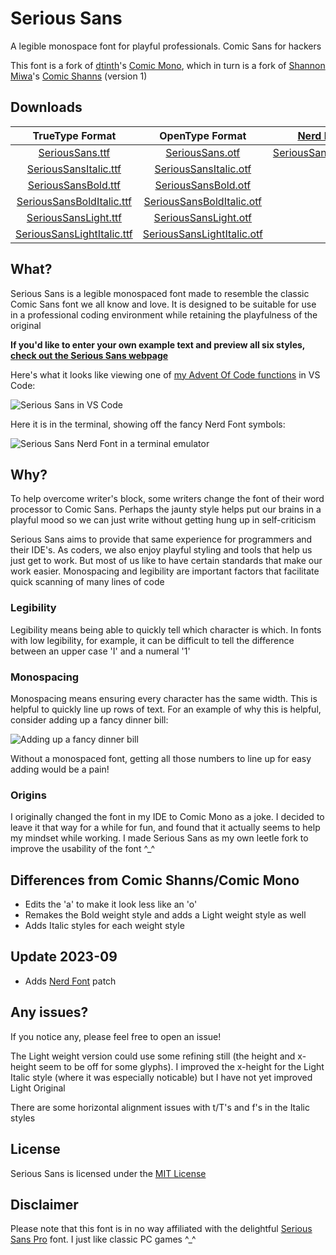 # Serious Sans

A legible monospace font for playful professionals. Comic Sans for hackers

This font is a fork of [dtinth](https://github.com/dtinth)'s [Comic Mono](https://github.com/dtinth/comic-mono-font), which in turn is a fork of [Shannon Miwa](https://github.com/shannpersand)'s [Comic Shanns](https://github.com/shannpersand/comic-shanns) (version 1)

## Downloads

|                                                 TrueType Format                                                 |                                                 OpenType Format                                                 |                              [Nerd Font](https://www.nerdfonts.com/)                              |
| :-------------------------------------------------------------------------------------------------------------: | :-------------------------------------------------------------------------------------------------------------: | :-----------------------------------------------------------------------------------------------: |
|            [SeriousSans.ttf](https://kaBeech.github.io/serious-sans/SeriousSans/ttf/SeriousSans.ttf)            |            [SeriousSans.otf](https://kaBeech.github.io/serious-sans/SeriousSans/otf/SeriousSans.otf)            | [SeriousSansNerd.otf](https://kaBeech.github.io/serious-sans/SeriousSans/otf/SeriousSansNerd.otf) |
|      [SeriousSansItalic.ttf](https://kaBeech.github.io/serious-sans/SeriousSans/ttf/SeriousSansItalic.ttf)      |      [SeriousSansItalic.otf](https://kaBeech.github.io/serious-sans/SeriousSans/otf/SeriousSansItalic.otf)      |
|        [SeriousSansBold.ttf](https://kaBeech.github.io/serious-sans/SeriousSans/ttf/SeriousSansBold.ttf)        |        [SeriousSansBold.otf](https://kaBeech.github.io/serious-sans/SeriousSans/otf/SeriousSansBold.otf)        |
|  [SeriousSansBoldItalic.ttf](https://kaBeech.github.io/serious-sans/SeriousSans/ttf/SeriousSansBoldItalic.ttf)  |  [SeriousSansBoldItalic.otf](https://kaBeech.github.io/serious-sans/SeriousSans/otf/SeriousSansBoldItalic.otf)  |
|       [SeriousSansLight.ttf](https://kaBeech.github.io/serious-sans/SeriousSans/ttf/SeriousSansLight.ttf)       |       [SeriousSansLight.otf](https://kaBeech.github.io/serious-sans/SeriousSans/otf/SeriousSansLight.otf)       |
| [SeriousSansLightItalic.ttf](https://kaBeech.github.io/serious-sans/SeriousSans/ttf/SeriousSansLightItalic.ttf) | [SeriousSansLightItalic.otf](https://kaBeech.github.io/serious-sans/SeriousSans/otf/SeriousSansLightItalic.otf) |

## What?

Serious Sans is a legible monospaced font made to resemble the classic Comic Sans font we all know and love. It is designed to be suitable for use in a professional coding environment while retaining the playfulness of the original

**If you'd like to enter your own example text and preview all six styles, [check out the Serious Sans webpage](https://kaBeech.github.io/serious-sans)**

Here's what it looks like viewing one of [my Advent Of Code functions](https://github.com/kaBeech/Advent-Of-Code) in VS Code:

![Serious Sans in VS Code](https://kaBeech.github.io/serious-sans/vscExample.png "Serious Sans in VS Code")

Here it is in the terminal, showing off the fancy Nerd Font symbols:

![Serious Sans Nerd Font in a terminal emulator](https://kaBeech.github.io/serious-sans/nerdFontExample.png "Serious Sans in VS Code")

## Why?

To help overcome writer's block, some writers change the font of their word processor to Comic Sans. Perhaps the jaunty style helps put our brains in a playful mood so we can just write without getting hung up in self-criticism

Serious Sans aims to provide that same experience for programmers and their IDE's. As coders, we also enjoy playful styling and tools that help us just get to work. But most of us like to have certain standards that make our work easier. Monospacing and legibility are important factors that facilitate quick scanning of many lines of code

### Legibility

Legibility means being able to quickly tell which character is which. In fonts with low legibility, for example, it can be difficult to tell the difference between an upper case 'I' and a numeral '1'

### Monospacing

Monospacing means ensuring every character has the same width. This is helpful to quickly line up rows of text. For an example of why this is helpful, consider adding up a fancy dinner bill:

![Adding up a fancy dinner bill](https://kaBeech.github.io/serious-sans/fancyDinner.png "Adding up a fancy dinner bill")

Without a monospaced font, getting all those numbers to line up for easy adding would be a pain!

### Origins

I originally changed the font in my IDE to Comic Mono as a joke. I decided to leave it that way for a while for fun, and found that it actually seems to help my mindset while working. I made Serious Sans as my own leetle fork to improve the usability of the font ^\_^

## Differences from Comic Shanns/Comic Mono

- Edits the 'a' to make it look less like an 'o'
- Remakes the Bold weight style and adds a Light weight style as well
- Adds Italic styles for each weight style

## Update 2023-09

- Adds [Nerd Font](https://www.nerdfonts.com/) patch

## Any issues?

If you notice any, please feel free to open an issue!

The Light weight version could use some refining still (the height
and x-height seem to be off for some glyphs). I improved the x-height
for the Light Italic style (where it was especially noticable) but I
have not yet improved Light Original

There are some horizontal alignment issues with t/T's and f's in the Italic styles

## License

Serious Sans is licensed under the [MIT License](LICENSE)

## Disclaimer

Please note that this font is in no way affiliated with the delightful [Serious Sans Pro](https://www.myfonts.com/collections/serious-sans-pro-font-ogentroost) font. I just like classic PC games ^\_^
